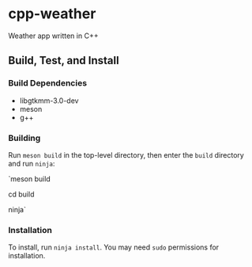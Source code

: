 # cpp-weather

Weather app written in C++

## Build, Test, and Install

### Build Dependencies

+ libgtkmm-3.0-dev
+ meson
+ g++

### Building

Run `meson build` in the top-level directory, then enter the `build` directory and run `ninja`:

`meson build

cd build

ninja`

### Installation

To install, run `ninja install`. You may need `sudo` permissions for installation.
